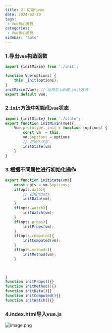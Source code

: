 ```yaml
---
title: 2：初始化vue
date: 2024-02-20
tags:
 - Vue核心源码
categories:
 - Vue核心源码
sidebar: 'auto'
---
```


### 1.导出`vue`构造函数


``` js
import {initMixin} from './init';

function Vue(options) {
    this._init(options);
}
initMixin(Vue); // 给原型上新增_init方法
export default Vue;
```

### 2.`init`方法中初始化`vue`状态

``` js
import {initState} from './state';
export function initMixin(Vue){
    Vue.prototype._init = function (options) {
        const vm  = this;
        vm.$options = options
        // 初始化状态
        initState(vm)
    }
}
```
### 3.根据不同属性进行初始化操作

``` js
export function initState(vm){
    const opts = vm.$options;
    if(opts.data){
        // 初始化data
        initData(vm);
    }
    if(opts.watch){
        initWatch(vm);
    }
    if(opts.props){
        initProps(vm);
    }
    if(opts.computed){
        initComputed(vm);
    }
    if(opts.methods){
        initMethod(vm);
    }


    
}
function initProps(){}
function initMethod(){}
function initData(){}
function initComputed(){}
function initWatch(){}
```

### 4.index.html导入vue.js

![image.png](/vuecode/indexinit.png)


